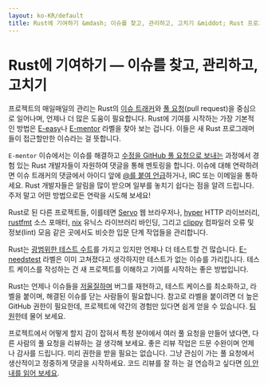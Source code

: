 ```yaml
---
layout: ko-KR/default
title: Rust에 기여하기 &mdash; 이슈를 찾고, 관리하고, 고치기 &middot; Rust 프로그래밍 언어
---
```


# Rust에 기여하기 &mdash; 이슈를 찾고, 관리하고, 고치기

프로젝트의 매일매일의 관리는 Rust의 [이슈 트래커][issue tracker]와
[풀 요청][PR](pull request)을 중심으로 일어나며, 언제나 더 많은 도움이 필요합니다.
Rust에 기여를 시작하는 가장 기본적인 방법은 [E-easy]나 [E-mentor] 라벨을 찾아 보는 겁니다.
이들은 새 Rust 프로그래머들이 접근할만한 이슈라는 걸 뜻합니다.

`E-mentor` 이슈에서는
이슈를 해결하고 [수정을 GitHub 풀 요청으로 보내는][pull] 과정에서
경험 있는 Rust 개발자들이 자원하여 댓글을 통해 멘토링을 합니다.
이슈에 대해 연락하려면 이슈 트래커의 댓글에서
아이디 앞에 [@를 붙여 언급][@mentioning]하거나, IRC 또는 이메일을 통하세요.
Rust 개발자들은 알림을 많이 받으며 일부를 놓치기 쉽다는 점을 알려 드립니다.
주저 말고 어떤 방법으로든 연락을 시도해 보세요!

Rust로 된 다른 프로젝트들, 이를테면 [Servo] 웹 브라우저나,
[hyper] HTTP 라이브러리, [rustfmt] 소스 포매터, [nix] 유닉스 라이브러리 바인딩,
그리고 [clippy] 컴파일러 오류 및 정보(lint) 모음 같은 곳에서도
비슷한 입문 단계 작업들을 관리합니다.

Rust는 [광범위한 테스트 수트][test]를 가지고 있지만 언제나 더 테스트할 건 많습니다.
[E-needstest] 라벨은 이미 고쳐졌다고 생각하지만 테스트가 없는 이슈를 가리킵니다.
테스트 케이스를 작성하는 건 새 프로젝트를 이해하고 기여를 시작하는 좋은 방법입니다.

Rust는 언제나 이슈들을 [저울질하며][triage] 버그를 재현하고,
테스트 케이스를 최소화하고, 라벨을 붙이며, 해결된 이슈를 닫는 사람들이 필요합니다.
참고로 라벨을 붙이려면 더 높은 GitHub 권한이 필요한데,
프로젝트에 약간의 경험만 있다면 쉽게 얻을 수 있습니다. [팀원][team]한테 물어 보세요.

프로젝트에서 어떻게 할지 감이 잡혀서 특정 분야에서 여러 풀 요청을 만들어 냈다면,
다른 사람의 풀 요청을 리뷰하는 걸 생각해 보세요.
좋은 리뷰 작업은 드문 수완이며 언제나 감사를 드립니다.
미리 권한을 받을 필요는 없습니다.
그냥 관심이 가는 풀 요청에서 생산적이고 정중하게 댓글을 시작하세요.
코드 리뷰를 잘 하는 걸 연습하고 싶다면 [이 안내를 읽어 보세요][reviews].

<!--
TODO: weekly triage email?
TODO: @nrc says suggesting everybody review w/o training is bad
-->

[@mentioning]: https://github.com/blog/821
[E-easy]: https://github.com/rust-lang/rust/issues?q=is%3Aopen+is%3Aissue+label%3AE-easy
[E-mentor]: https://github.com/rust-lang/rust/issues?q=is%3Aopen+is%3Aissue+label%3AE-easy+label%3AE-mentor
[E-needstest]: https://github.com/rust-lang/rust/issues?q=is%3Aopen+is%3Aissue+label%3AE-needstest
[PR]: https://github.com/rust-lang/rust/pulls
[Servo]: https://github.com/servo/servo
[clippy]: https://github.com/Manishearth/rust-clippy
[hyper]: https://github.com/hyperium/hyper
[issue tracker]: https://github.com/rust-lang/rust/issues
[nix]: https://github.com/nix-rust/nix/
[pull]: https://github.com/rust-lang/rust/blob/master/CONTRIBUTING.md#pull-requests
[reviews]: http://blog.originate.com/blog/2014/09/29/effective-code-reviews/
[rustfmt]: https://github.com/rust-lang-nursery/rustfmt
[team]: team.html
[test]: https://github.com/rust-lang/rust-wiki-backup/blob/master/Note-testsuite.md
[triage]: https://github.com/rust-lang/rust/blob/master/CONTRIBUTING.md#issue-triage
